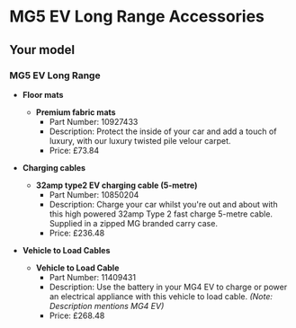 # MG5 EV Long Range Accessories

## Your model

### MG5 EV Long Range

* **Floor mats**
    * **Premium fabric mats**
        * Part Number: 10927433
        * Description: Protect the inside of your car and add a touch of luxury, with our luxury twisted pile velour carpet.
        * Price: £73.84

* **Charging cables**
    * **32amp type2 EV charging cable (5-metre)**
        * Part Number: 10850204
        * Description: Charge your car whilst you're out and about with this high powered 32amp Type 2 fast charge 5-metre cable. Supplied in a zipped MG branded carry case.
        * Price: £236.48

* **Vehicle to Load Cables**
    * **Vehicle to Load Cable**
        * Part Number: 11409431
        * Description: Use the battery in your MG4 EV to charge or power an electrical appliance with this vehicle to load cable. _(Note: Description mentions MG4 EV)_
        * Price: £268.48